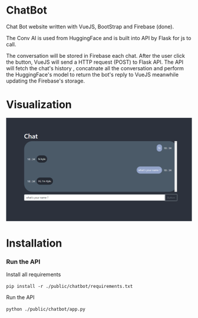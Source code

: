 # ChatBot

Chat Bot website written with VueJS, BootStrap and Firebase (done).

The Conv AI is used from HuggingFace and is built into API by Flask for js to call.

The conversation will be stored in Firebase each chat. After the user click the button, VueJS will send a HTTP request (POST) to Flask API. The API will fetch the chat's history , concatnate all the conversation and perform the HuggingFace's model to return the bot's reply to VueJS meanwhile updating the Firebase's storage.

# Visualization

![](./imgs/chatbot.png)

# Installation

### Run the API

Install all requirements

`pip install -r ./public/chatbot/requirements.txt`

Run the API

`python ./public/chatbot/app.py`